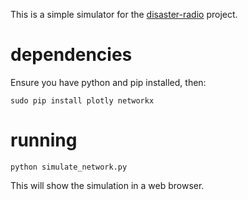 This is a simple simulator for the [disaster-radio](https://github.com/sudomesh/disaster-radio) project.

# dependencies

Ensure you have python and pip installed, then:

```
sudo pip install plotly networkx
```

# running

```
python simulate_network.py
```

This will show the simulation in a web browser.